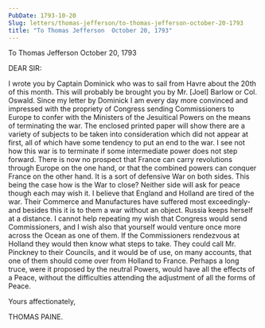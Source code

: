 ```yaml
---
PubDate: 1793-10-20
Slug: letters/thomas-jefferson/to-thomas-jefferson-october-20-1793
title: "To Thomas Jefferson  October 20, 1793"
---
```


   To Thomas Jefferson  October 20, 1793

   DEAR SIR:

   I wrote you by Captain Dominick who was to sail from Havre about the 20th
   of this month. This will probably be brought you by Mr. [Joel] Barlow or
   Col. Oswald. Since my letter by Dominick I am every day more convinced and
   impressed with the propriety of Congress sending Commissioners to Europe
   to confer with the Ministers of the Jesuitical Powers on the means of
   terminating the war. The enclosed printed paper will show there are a
   variety of subjects to be taken into consideration which did not appear at
   first, all of which have some tendency to put an end to the war. I see not
   how this war is to terminate if some intermediate power does not step
   forward. There is now no prospect that France can carry revolutions
   through Europe on the one hand, or that the combined powers can conquer
   France on the other hand. It is a sort of defensive War on both sides.
   This being the case how is the War to close? Neither side will ask for
   peace though each may wish it. I believe that England and Holland are
   tired of the war. Their Commerce and Manufactures have suffered most
   exceedingly-and besides this it is to them a war without an object. Russia
   keeps herself at a distance. I cannot help repeating my wish that Congress
   would send Commissioners, and I wish also that yourself would venture once
   more across the Ocean as one of them. If the Commissioners rendezvous at
   Holland they would then know what steps to take. They could call Mr.
   Pinckney to their Councils, and it would be of use, on many accounts, that
   one of them should come over from Holland to France. Perhaps a long truce,
   were it proposed by the neutral Powers, would have all the effects of a
   Peace, without the difficulties attending the adjustment of all the forms
   of Peace.

   Yours affectionately,

   THOMAS PAINE.




